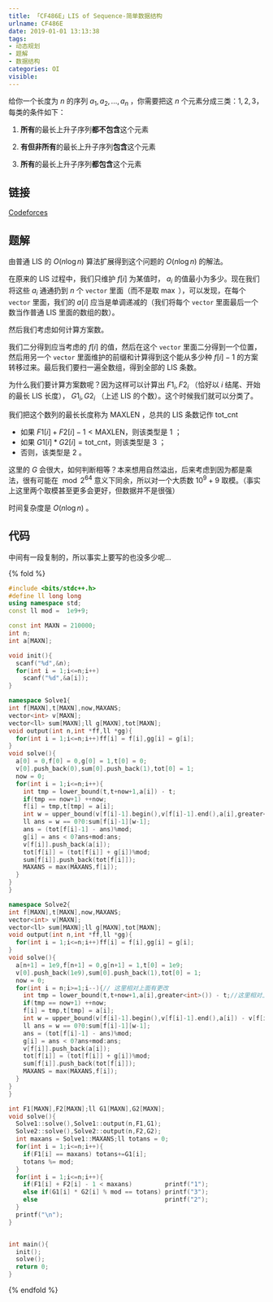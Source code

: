 ```yaml
---
title: 「CF486E」LIS of Sequence-简单数据结构
urlname: CF486E
date: 2019-01-01 13:13:38
tags:
- 动态规划
- 题解
- 数据结构
categories: OI
visible:
---
```


给你一个长度为 $n$ 的序列 $a_1,a_2,...,a_n$ ，你需要把这 $n$ 个元素分成三类：$1,2,3$，每类的条件如下：

1. **所有**的最长上升子序列**都不包含**这个元素

2. **有但非所有**的最长上升子序列**包含**这个元素

3. **所有**的最长上升子序列**都包含**这个元素

<!-- more -->

## 链接

[Codeforces](http://codeforces.com/problemset/problem/486/E)

## 题解

由普通 $\text{LIS}$ 的 $O(n \log n)$ 算法扩展得到这个问题的 $O(n \log n)$ 的解法。

在原来的 LIS 过程中，我们只维护 $f[i]$ 为某值时， $a_i$ 的值最小为多少。现在我们将这些 $a_i$ 通通扔到 $n$ 个 `vector` 里面（而不是取 $\max$ ），可以发现，在每个 `vector` 里面，我们的 $a[i]$ 应当是单调递减的（我们将每个 `vector` 里面最后一个数当作普通 LIS 里面的数组的数）。

然后我们考虑如何计算方案数。

我们二分得到应当考虑的 $f[i]$ 的值，然后在这个 `vector` 里面二分得到一个位置，然后用另一个 `vector` 里面维护的前缀和计算得到这个能从多少种 $f[i]-1$ 的方案转移过来。最后我们要扫一遍全数组，得到全部的 LIS 条数。

为什么我们要计算方案数呢？因为这样可以计算出 $F1_i,F2_i$ （恰好以 $i$ 结尾、开始的最长 LIS 长度）， $G1_i,G2_i$ （上述 LIS 的个数）。这个时候我们就可以分类了。

我们把这个数列的最长长度称为 $\mathrm{MAXLEN}$ ，总共的 LIS 条数记作 $\mathrm{tot\_cnt}$

+ 如果 $F1[i] + F2[i] - 1 < \mathrm{MAXLEN}$，则该类型是 $1$ ；
+ 如果 $G1[i] * G2[i]  = \mathrm{tot\_cnt}$，则该类型是 $3$ ；
+ 否则，该类型是 $2$ 。

这里的 $G$ 会很大，如何判断相等？本来想用自然溢出，后来考虑到因为都是乘法，很有可能在 $\bmod 2^{64}$ 意义下同余，所以对一个大质数 $10^9+9$ 取模。（事实上这里两个取模甚至更多会更好，但数据并不是很强） 

时间复杂度是 $O(n \log n)$ 。

## 代码

中间有一段复制的，所以事实上要写的也没多少呢...

{% fold %}
```cpp
#include <bits/stdc++.h>
#define ll long long
using namespace std;
const ll mod =  1e9+9;

const int MAXN = 210000;
int n;
int a[MAXN];

void init(){
  scanf("%d",&n);
  for(int i = 1;i<=n;i++)
    scanf("%d",&a[i]);
}

namespace Solve1{
int f[MAXN],t[MAXN],now,MAXANS;
vector<int> v[MAXN];
vector<ll> sum[MAXN];ll g[MAXN],tot[MAXN];
void output(int n,int *ff,ll *gg){
  for(int i = 1;i<=n;i++)ff[i] = f[i],gg[i] = g[i];
}
void solve(){
  a[0] = 0,f[0] = 0,g[0] = 1,t[0] = 0;
  v[0].push_back(0),sum[0].push_back(1),tot[0] = 1;
  now = 0;
  for(int i = 1;i<=n;i++){
    int tmp = lower_bound(t,t+now+1,a[i]) - t;
    if(tmp == now+1) ++now;
    f[i] = tmp,t[tmp] = a[i];
    int w = upper_bound(v[f[i]-1].begin(),v[f[i]-1].end(),a[i],greater<int>()) - v[f[i]-1].begin();
    ll ans = w == 0?0:sum[f[i]-1][w-1];
    ans = (tot[f[i]-1] - ans)%mod;
    g[i] = ans < 0?ans+mod:ans;
    v[f[i]].push_back(a[i]);
    tot[f[i]] = (tot[f[i]] + g[i])%mod;
    sum[f[i]].push_back(tot[f[i]]);
    MAXANS = max(MAXANS,f[i]);
  }
}
}

namespace Solve2{
int f[MAXN],t[MAXN],now,MAXANS;
vector<int> v[MAXN];
vector<ll> sum[MAXN];ll g[MAXN],tot[MAXN];
void output(int n,int *ff,ll *gg){
  for(int i = 1;i<=n;i++)ff[i] = f[i],gg[i] = g[i];
}
void solve(){
  a[n+1] = 1e9,f[n+1] = 0,g[n+1] = 1,t[0] = 1e9;
  v[0].push_back(1e9),sum[0].push_back(1),tot[0] = 1;
  now = 0;
  for(int i = n;i>=1;i--){// 这里相对上面有更改
    int tmp = lower_bound(t,t+now+1,a[i],greater<int>()) - t;//这里相对上面有更改
    if(tmp == now+1) ++now;
    f[i] = tmp,t[tmp] = a[i];
    int w = upper_bound(v[f[i]-1].begin(),v[f[i]-1].end(),a[i]) - v[f[i]-1].begin();//这里相对上面有更改
    ll ans = w == 0?0:sum[f[i]-1][w-1];
    ans = (tot[f[i]-1] - ans)%mod;
    g[i] = ans < 0?ans+mod:ans;
    v[f[i]].push_back(a[i]);
    tot[f[i]] = (tot[f[i]] + g[i])%mod;
    sum[f[i]].push_back(tot[f[i]]);
    MAXANS = max(MAXANS,f[i]);
  }
}
}

int F1[MAXN],F2[MAXN];ll G1[MAXN],G2[MAXN];
void solve(){
  Solve1::solve(),Solve1::output(n,F1,G1);
  Solve2::solve(),Solve2::output(n,F2,G2);
  int maxans = Solve1::MAXANS;ll totans = 0;
  for(int i = 1;i<=n;i++){
    if(F1[i] == maxans) totans+=G1[i];
    totans %= mod;
  }
  for(int i = 1;i<=n;i++){
    if(F1[i] + F2[i] - 1 < maxans)         printf("1");
    else if(G1[i] * G2[i] % mod == totans) printf("3");
    else                                   printf("2");
  }
  printf("\n");
}


int main(){
  init();
  solve();
  return 0;
}
```
{% endfold %}
